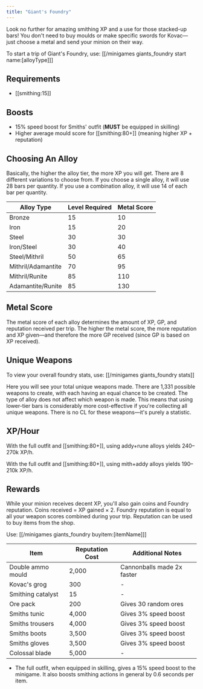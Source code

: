 ```yaml
---
title: "Giant's Foundry"
---
```


Look no further for amazing smithing XP and a use for those stacked-up bars! You don't need to buy moulds or make specific swords for Kovac—just choose a metal and send your minion on their way.

To start a trip of Giant's Foundry, use: [[/minigames giants_foundry start name\:[alloyType]]]

## Requirements

- [[smithing:15]]

## Boosts

- 15% speed boost for Smiths' outfit (**MUST** be equipped in skilling)
- Higher average mould score for [[smithing:80+]] (meaning higher XP + reputation)

## Choosing An Alloy

Basically, the higher the alloy tier, the more XP you will get. There are 8 different variations to choose from. If you choose a single alloy, it will use 28 bars per quantity. If you use a combination alloy, it will use 14 of each bar per quantity.

| **Alloy Type**     | **Level Required** | **Metal Score** |
| ------------------ | ------------------ | --------------- |
| Bronze             | 15                 | 10              |
| Iron               | 15                 | 20              |
| Steel              | 30                 | 30              |
| Iron/Steel         | 30                 | 40              |
| Steel/Mithril      | 50                 | 65              |
| Mithril/Adamantite | 70                 | 95              |
| Mithril/Runite     | 85                 | 110             |
| Adamantite/Runite  | 85                 | 130             |

## Metal Score

The metal score of each alloy determines the amount of XP, GP, and reputation received per trip. The higher the metal score, the more reputation and XP given—and therefore the more GP received (since GP is based on XP received).

## Unique Weapons

To view your overall foundry stats, use: [[/minigames giants_foundry stats]]

Here you will see your total unique weapons made. There are 1,331 possible weapons to create, with each having an equal chance to be created. The type of alloy does not affect which weapon is made. This means that using lower-tier bars is considerably more cost-effective if you're collecting all unique weapons. There is no CL for these weapons—it's purely a statistic.

## XP/Hour

With the full outfit and [[smithing:80+]], using addy+rune alloys yields 240–270k XP/h.

With the full outfit and [[smithing:80+]], using mith+addy alloys yields 190–210k XP/h.

## Rewards

While your minion receives decent XP, you'll also gain coins and Foundry reputation. Coins received = XP gained × 2. Foundry reputation is equal to all your weapon scores combined during your trip. Reputation can be used to buy items from the shop.

Use: [[/minigames giants_foundry buyitem\:[itemName]]]

| **Item**          | **Reputation Cost** | **Additional Notes**       |
| ----------------- | ------------------- | -------------------------- |
| Double ammo mould | 2,000               | Cannonballs made 2x faster |
| Kovac's grog      | 300                 | -                          |
| Smithing catalyst | 15                  | -                          |
| Ore pack          | 200                 | Gives 30 random ores       |
| Smiths tunic      | 4,000               | Gives 3% speed boost       |
| Smiths trousers   | 4,000               | Gives 3% speed boost       |
| Smiths boots      | 3,500               | Gives 3% speed boost       |
| Smiths gloves     | 3,500               | Gives 3% speed boost       |
| Colossal blade    | 5,000               | -                          |

- The full outfit, when equipped in skilling, gives a 15% speed boost to the minigame. It also boosts smithing actions in general by 0.6 seconds per item.
